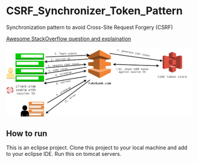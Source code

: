 # CSRF_Synchronizer_Token_Pattern
Synchronization pattern to avoid Cross-Site Request Forgery (CSRF)

[Awesome StackOverflow question and explaination](https://stackoverflow.com/q/16049721/4506140)

![CSRF sync token pattern](https://github.com/JudeNiroshan/CSRF_Synchronizer_Token_Pattern/blob/master/csrf.jpg)

## How to run
This is an eclipse project. Clone this project to your local machine and add to your eclipse IDE. Run this on tomcat servers.
